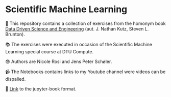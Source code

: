 # Scientific Machine Learning

:unicorn: This repository contains a collection of exercises from the homonym book [Data Driven Science and Engineering](https://databookuw.com/) (aut. J. Nathan Kutz, Steven L. Brunton). 

:books: The exercises were executed in occasion of the Scientific Machine Learning special course at DTU Compute. 

:sunglasses: Authors are Nicole Rosi and Jens Peter Schøler. 

:video_camera: The Notebooks contains links to my Youtube channel were videos can be dispalied. 

📔 [Link](https://n-rosi.github.io/Scientific-Machine-Learning/intro.html) to the jupyter-book format.
